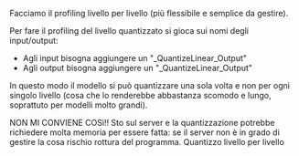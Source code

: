 Facciamo il profiling livello per livello (più flessibile e semplice da gestire).

Per fare il profiling del livello quantizzato si gioca sui nomi degli input/output:
- Agli input bisogna aggiungere un "\_QuantizeLinear\_Output"
- Agli output bisogna aggiungere un "\_QuantizeLinear\_Output"

In questo modo il modello si può quantizzare una sola volta e non per ogni singolo livello (cosa che lo renderebbe abbastanza scomodo e lungo, soprattuto per modelli molto grandi).

NON MI CONVIENE COSì!! Sto sul server e la quantizzazione potrebbe richiedere molta memoria per essere fatta: se il server non è in grado di gestire la cosa rischio rottura del programma. Quantizzo livello per livello